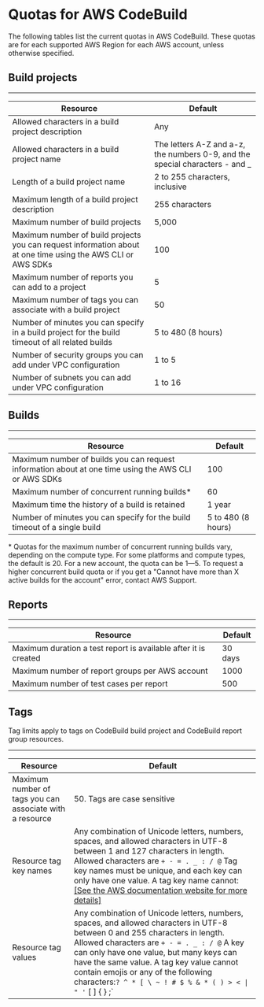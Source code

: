 # Quotas for AWS CodeBuild<a name="limits"></a>

The following tables list the current quotas in AWS CodeBuild\. These quotas are for each supported AWS Region for each AWS account, unless otherwise specified\. 

## Build projects<a name="limits-build-projects"></a>


****  

| Resource | Default | 
| --- | --- | 
| Allowed characters in a build project description | Any | 
| Allowed characters in a build project name | The letters A\-Z and a\-z, the numbers 0\-9, and the special characters \- and \_ | 
| Length of a build project name | 2 to 255 characters, inclusive | 
| Maximum length of a build project description | 255 characters | 
| Maximum number of build projects | 5,000 | 
| Maximum number of build projects you can request information about at one time using the AWS CLI or AWS SDKs | 100 | 
| Maximum number of reports you can add to a project | 5 | 
| Maximum number of tags you can associate with a build project | 50 | 
| Number of minutes you can specify in a build project for the build timeout of all related builds | 5 to 480 \(8 hours\) | 
| Number of security groups you can add under VPC configuration | 1 to 5 | 
| Number of subnets you can add under VPC configuration | 1 to 16 | 

## Builds<a name="limits-builds"></a>


****  

| Resource | Default | 
| --- | --- | 
| Maximum number of builds you can request information about at one time using the AWS CLI or AWS SDKs | 100 | 
| Maximum number of concurrent running builds\* | 60 | 
| Maximum time the history of a build is retained | 1 year | 
| Number of minutes you can specify for the build timeout of a single build | 5 to 480 \(8 hours\) | 

\* Quotas for the maximum number of concurrent running builds vary, depending on the compute type\. For some platforms and compute types, the default is 20\. For a new account, the quota can be 1—5\. To request a higher concurrent build quota or if you get a "Cannot have more than X active builds for the account" error, contact AWS Support\.

## Reports<a name="report-limits"></a>


****  

| Resource | Default  | 
| --- | --- | 
| Maximum duration a test report is available after it is created | 30 days | 
| Maximum number of report groups per AWS account | 1000 | 
| Maximum number of test cases per report | 500 | 

## Tags<a name="tag-limits"></a>

 Tag limits apply to tags on CodeBuild build project and CodeBuild report group resources\. 


****  

| Resource | Default | 
| --- | --- | 
| Maximum number of tags you can associate with a resource | 50\. Tags are case sensitive | 
| Resource tag key names |  Any combination of Unicode letters, numbers, spaces, and allowed characters in UTF\-8 between 1 and 127 characters in length\. Allowed characters are `+ - = . _ : / @` Tag key names must be unique, and each key can only have one value\. A tag key name cannot: [\[See the AWS documentation website for more details\]](http://docs.aws.amazon.com/codebuild/latest/userguide/limits.html)  | 
| Resource tag values |  Any combination of Unicode letters, numbers, spaces, and allowed characters in UTF\-8 between 0 and 255 characters in length\. Allowed characters are `+ - = . _ : / @` A key can only have one value, but many keys can have the same value\. A tag key value cannot contain emojis or any of the following characters:` ? ^ * [ \ ~ ! # $ % & * ( ) > < \| " ' ` [ ] { } ;`  | 